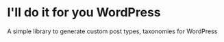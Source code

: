 # I'll do it for you WordPress

A simple library to generate custom post types, taxonomies for WordPress
